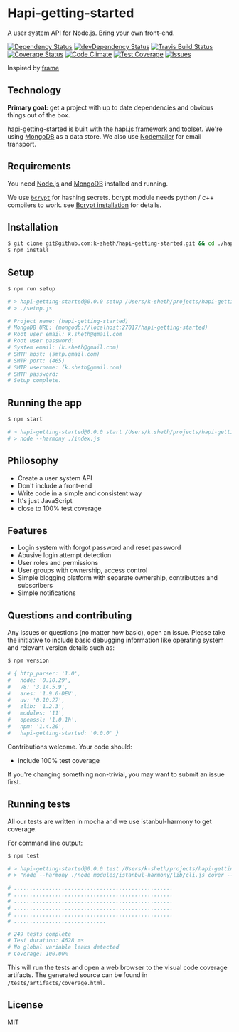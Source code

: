 # Hapi-getting-started

A user system API for Node.js. Bring your own front-end.

[![Dependency Status](https://david-dm.org/k-sheth/hapi-getting-started.svg?style=flat)](https://david-dm.org/k-sheth/hapi-getting-started)
[![devDependency Status](https://david-dm.org/k-sheth/hapi-getting-started/dev-status.svg?style=flat)](https://david-dm.org/k-sheth/hapi-getting-started#info=devDependencies)
[![Travis Build Status](https://img.shields.io/travis/k-sheth/hapi-getting-started/master.svg?style=flat)](https://travis-ci.org/k-sheth/hapi-getting-started)
[![Coverage Status](https://coveralls.io/repos/k-sheth/hapi-getting-started/badge.svg)](https://coveralls.io/r/k-sheth/hapi-getting-started)
[![Code Climate](https://codeclimate.com/github/k-sheth/hapi-getting-started/badges/gpa.svg)](https://codeclimate.com/github/k-sheth/hapi-getting-started)
[![Test Coverage](https://codeclimate.com/github/k-sheth/hapi-getting-started/badges/coverage.svg)](https://codeclimate.com/github/k-sheth/hapi-getting-started)
 [![Issues](http://img.shields.io/github/issues/k-sheth/hapi-getting-started.svg?style=flat)](https://github.com/k-sheth/hapi-getting-started/issues)

Inspired by [frame](https://github.com/jedireza/frame)

## Technology

__Primary goal:__ get a project with up to date dependencies and obvious things out of the box.

hapi-getting-started is built with the [hapi.js framework](https://github.com/hapijs/hapi) and
[toolset](https://github.com/hapijs). We're using
[MongoDB](https://github.com/mongodb/node-mongodb-native/) as a data store. We
also use [Nodemailer](https://github.com/andris9/Nodemailer) for email
transport.

## Requirements

You need [Node.js](http://nodejs.org/download/) and
[MongoDB](http://www.mongodb.org/downloads) installed and running.

We use [`bcrypt`](https://github.com/ncb000gt/node.bcrypt.js) for hashing
secrets. bcrypt module needs python / c++ compilers to work. see [Bcrypt installation](https://github.com/jedireza/frame/wiki/bcrypt-Installation-Trouble) for details.

## Installation

```bash
$ git clone git@github.com:k-sheth/hapi-getting-started.git && cd ./hapi-getting-started
$ npm install
```


## Setup

```bash
$ npm run setup

# > hapi-getting-started@0.0.0 setup /Users/k-sheth/projects/hapi-getting-started
# > ./setup.js

# Project name: (hapi-getting-started)
# MongoDB URL: (mongodb://localhost:27017/hapi-getting-started)
# Root user email: k.sheth@gmail.com
# Root user password:
# System email: (k.sheth@gmail.com)
# SMTP host: (smtp.gmail.com)
# SMTP port: (465)
# SMTP username: (k.sheth@gmail.com)
# SMTP password:
# Setup complete.
```


## Running the app

```bash
$ npm start

# > hapi-getting-started@0.0.0 start /Users/k.sheth/projects/hapi-getting-started
# > node --harmony ./index.js
```

## Philosophy

 - Create a user system API
 - Don't include a front-end
 - Write code in a simple and consistent way
 - It's just JavaScript
 - close to 100% test coverage


## Features

 - Login system with forgot password and reset password
 - Abusive login attempt detection
 - User roles and permissions
 - User groups with ownership, access control
 - Simple blogging platform with separate ownership, contributors and subscribers
 - Simple notifications

## Questions and contributing

Any issues or questions (no matter how basic), open an issue. Please take the
initiative to include basic debugging information like operating system
and relevant version details such as:

```bash
$ npm version

# { http_parser: '1.0',
#   node: '0.10.29',
#   v8: '3.14.5.9',
#   ares: '1.9.0-DEV',
#   uv: '0.10.27',
#   zlib: '1.2.3',
#   modules: '11',
#   openssl: '1.0.1h',
#   npm: '1.4.20',
#   hapi-getting-started: '0.0.0' }
```

Contributions welcome. Your code should:

 - include 100% test coverage

If you're changing something non-trivial, you may want to submit an issue first.


## Running tests

All our tests are written in mocha and we use istanbul-harmony to get coverage.

For command line output:

```bash
$ npm test

# > hapi-getting-started@0.0.0 test /Users/k-sheth/projects/hapi-getting-started
# > "node --harmony ./node_modules/istanbul-harmony/lib/cli.js cover --config ./test/istanbul.yml ./node_modules/mocha/bin/_mocha -- ./test/server

# ..................................................
# ..................................................
# ..................................................
# ..................................................
# ..................................................
# .............................

# 249 tests complete
# Test duration: 4628 ms
# No global variable leaks detected
# Coverage: 100.00%
```

This will run the tests and open a web browser to the visual code coverage
artifacts. The generated source can be found in `/tests/artifacts/coverage.html`.

## License

MIT

